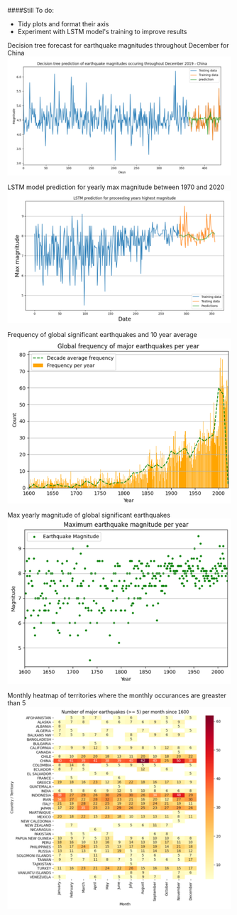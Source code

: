 ####Still To do:

<!-- prettier-ignore -->
* Tidy plots and format their axis
* Experiment with LSTM model's training to improve results

Decision tree forecast for earthquake magnitudes throughout December for China
![Image of login page](https://github.com/Ohranj/earthquake_analyses/blob/master/img/decision_tree_forecast.PNG)

LSTM model prediction for yearly max magnitude between 1970 and 2020
![Image of login page](https://github.com/Ohranj/earthquake_analyses/blob/master/img/lstm_model_prediction.PNG)

Frequency of global significant earthquakes and 10 year average
![Image of login page](https://github.com/Ohranj/earthquake_analyses/blob/master/img/frequency.PNG)

Max yearly magnitude of global significant earthquakes
![Image of login page](https://github.com/Ohranj/earthquake_analyses/blob/master/img/max_yearly_mag.PNG)

Monthly heatmap of territories where the monthly occurances are greaster than 5
![Image of login page](https://github.com/Ohranj/earthquake_analyses/blob/master/img/monthly_heatmap.PNG)
